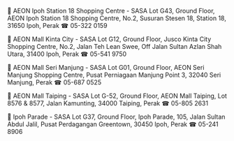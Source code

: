 📍 AEON Ipoh Station 18 Shopping Centre - SASA
Lot G43, Ground Floor, AEON Ipoh Station 18 Shopping Centre, No.2, Susuran Stesen 18, Station 18, 31650 Ipoh, Perak
☎︎ 05-322 0159

📍 AEON Mall Kinta City - SASA
Lot G12, Ground Floor, Jusco Kinta City Shopping Centre, No.2, Jalan Teh Lean Swee, Off Jalan Sultan Azlan Shah Utara, 31400 Ipoh, Perak
☎︎ 05-541 9750

📍 AEON Mall Seri Manjung - SASA
Lot G01, Ground Floor, AEON Seri Manjung Shopping Centre, Pusat Perniagaan Manjung Point 3, 32040 Seri Manjung, Perak
☎︎ 05-687 0525

📍 AEON Mall Taiping - SASA
Lot G-52, Ground Floor, AEON Mall Taiping, Lot 8576 & 8577, Jalan Kamunting, 34000 Taiping, Perak
☎︎ 05-805 2631

📍 Ipoh Parade - SASA
Lot G37, Ground Floor, Ipoh Parade, 105, Jalan Sultan Abdul Jalil, Pusat Perdagangan Greentown, 30450 Ipoh, Perak
☎︎ 05-241 8906
